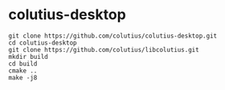 # colutius-desktop

```shell
git clone https://github.com/colutius/colutius-desktop.git
cd colutius-desktop
git clone https://github.com/colutius/libcolutius.git
mkdir build
cd build
cmake ..
make -j8
```